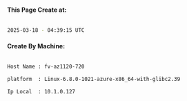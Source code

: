 
   
#### This Page Create at:

```bash

2025-03-18 - 04:39:15 UTC

```

#### Create By Machine:

```bash

Host Name : fv-az1120-720

platform  : Linux-6.8.0-1021-azure-x86_64-with-glibc2.39

Ip Local  : 10.1.0.127

```

